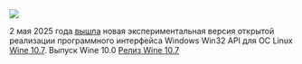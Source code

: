 <!--2025-05-03 08:16:12-->
<div class="yb">
  <div class="rss habr"><img src="https://habrastorage.org/getpro/habr/upload_files/c02/fbb/d64/c02fbbd644e1000befb5b7c2033b2393.png" /><p>2 мая 2025 года <a href="https://gitlab.winehq.org/wine/wine/-/releases/wine-10.7" rel="noopener noreferrer nofollow">вышла</a> новая экспериментальная версия открытой реализации программного интерфейса Windows Win32&nbsp;API для&nbsp;ОС Linux <a href="https://www.winehq.org/" rel="noopener noreferrer nofollow">Wine 10.7</a>. Выпуск Wine 10.0 <a... <p class="titl"><a href="https://habr.com/ru/news/906572/?utm_source=habrahabr&utm_medium=rss&utm_campaign=906572">Релиз Wine 10.7</a></p></div>
</div>
